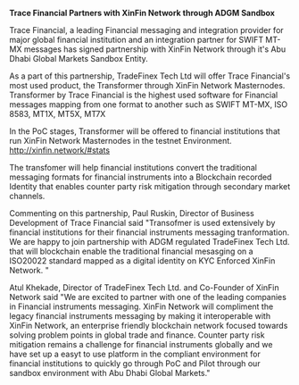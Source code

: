 ﻿**Trace Financial Partners with XinFin Network through ADGM Sandbox**

Trace Financial, a leading Financial messaging and integration provider for major global financial institution and an integration partner for SWIFT MT-MX messages has signed partnership with XinFin Network through it's Abu Dhabi Global Markets Sandbox Entity.

As a part of this partnership, TradeFinex Tech Ltd will offer Trace Financial's most used product, the Transformer through XinFin Network Masternodes. Transformer by Trace Financial is the highest used software for Financial messages mapping from one format to another such as SWIFT MT-MX, ISO 8583, MT1X, MT5X, MT7X

In the PoC stages, Transformer will be offered to financial institutions that run XinFin Network Masternodes in the testnet Environment.  
http://xinfin.network/#stats

The transfomer will help financial institutions convert the traditional messaging formats for financial instruments into a Blockchain recorded Identity that enables counter party risk mitigation through secondary market channels.

Commenting on this partnership, Paul Ruskin, Director of Business Development of Trace Financial said "Transofmer is used extensively by financial institutions for their financial instruments messaging tranformation. We are happy to join partnership with ADGM regulated TradeFinex Tech Ltd. that will blockchain enable the traditional financial mesasging on a ISO20022 standard mapped as a digital identity on KYC Enforced XinFin Network. "

Atul Khekade, Director of TradeFinex Tech Ltd. and Co-Founder of XinFin Network said "We are excited to partner with one of the leading companies in Financial instruments messaging. XinFin Network will compliment the legacy financial instruments messaging by making it interoperable with XinFin Network, an enterprise friendly blockchain network focused towards solving problem points in global trade and finance. Counter party risk mitigation remains a challenge for financial instruments globally and we have set up a easyt to use platform in the compliant environment for financial institutions to quickly go through PoC and Pilot through our sandbox environment with Abu Dhabi Global Markets."

